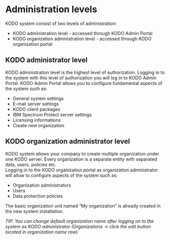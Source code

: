 # Administration levels

KODO system consist of two levels of administration:

* KODO administration level - accessed through KODO Admin Portal
* KODO organization administration level - accessed through KODO organization portal



## KODO administrator level

KODO administration level is the highest level of authorization. Logging in to the system with this level of authorization you will log in to KODO Admin Portal. KODO Admin Portal allows you to configure fundamental aspects of the system such as:

* General system settings
* E-mail server settings
* KODO client packages
* IBM Spectrum Protect server settings
* Licensing informations
* Create new organization

## KODO organization administrator level

KODO system allows your company to create multiple organization under one KODO server. Every organization is a separate entity with separated data, users, policies etc.  
Logging in to the KODO organization portal as organization administrator will allow to configure aspects of the system such as:

* Organization administrators
* Users
* Data protection policies

The basic organization unit named “My organization” is already created in the new system installation.

_TIP: You can change default organization name after logging on to the system as KODO administrator \(Organizations -&gt; click the edit button located in organization name row\)._

